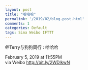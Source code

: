 ```yaml
---
layout: post
title: "哈哈哈"
permalink: '/2019/02/blog-post.html'
comments: 1
categories: Default
tags: Sina Weibo IFTTT
---
```

![]()  
@Terry与狗狗同行 : 哈哈哈  
  
February 5, 2019 at 11:55PM  
via Weibo http://bit.ly/2WDIkwN